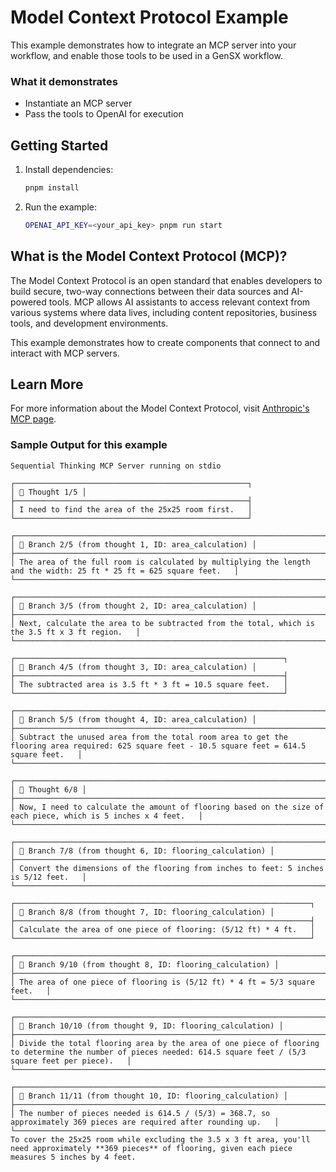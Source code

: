 # Model Context Protocol Example

This example demonstrates how to integrate an MCP server into your workflow, and enable those tools to be used in a GenSX workflow.

### What it demonstrates

- Instantiate an MCP server
- Pass the tools to OpenAI for execution

## Getting Started

1. Install dependencies:

   ```bash
   pnpm install
   ```

2. Run the example:

   ```bash
   OPENAI_API_KEY=<your_api_key> pnpm run start
   ```

## What is the Model Context Protocol (MCP)?

The Model Context Protocol is an open standard that enables developers to build secure, two-way connections between their data sources and AI-powered tools. MCP allows AI assistants to access relevant context from various systems where data lives, including content repositories, business tools, and development environments.

This example demonstrates how to create components that connect to and interact with MCP servers.

## Learn More

For more information about the Model Context Protocol, visit [Anthropic's MCP page](https://www.anthropic.com/news/model-context-protocol).

### Sample Output for this example

```
Sequential Thinking MCP Server running on stdio

┌────────────────────────────────────────────────────┐
│ 💭 Thought 1/5 │
├────────────────────────────────────────────────────┤
│ I need to find the area of the 25x25 room first.   │
└────────────────────────────────────────────────────┘

┌─────────────────────────────────────────────────────────────────────────────────────────────────────────────────────┐
│ 🌿 Branch 2/5 (from thought 1, ID: area_calculation) │
├─────────────────────────────────────────────────────────────────────────────────────────────────────────────────────┤
│ The area of the full room is calculated by multiplying the length and the width: 25 ft * 25 ft = 625 square feet.   │
└─────────────────────────────────────────────────────────────────────────────────────────────────────────────────────┘

┌────────────────────────────────────────────────────────────────────────────────────────────────┐
│ 🌿 Branch 3/5 (from thought 2, ID: area_calculation) │
├────────────────────────────────────────────────────────────────────────────────────────────────┤
│ Next, calculate the area to be subtracted from the total, which is the 3.5 ft x 3 ft region.   │
└────────────────────────────────────────────────────────────────────────────────────────────────┘

┌────────────────────────────────────────────────────────────┐
│ 🌿 Branch 4/5 (from thought 3, ID: area_calculation) │
├────────────────────────────────────────────────────────────┤
│ The subtracted area is 3.5 ft * 3 ft = 10.5 square feet.   │
└────────────────────────────────────────────────────────────┘

┌────────────────────────────────────────────────────────────────────────────────────────────────────────────────────────────────────────────────┐
│ 🌿 Branch 5/5 (from thought 4, ID: area_calculation) │
├────────────────────────────────────────────────────────────────────────────────────────────────────────────────────────────────────────────────┤
│ Subtract the unused area from the total room area to get the flooring area required: 625 square feet - 10.5 square feet = 614.5 square feet.   │
└────────────────────────────────────────────────────────────────────────────────────────────────────────────────────────────────────────────────┘

┌────────────────────────────────────────────────────────────────────────────────────────────────────────────────┐
│ 💭 Thought 6/8 │
├────────────────────────────────────────────────────────────────────────────────────────────────────────────────┤
│ Now, I need to calculate the amount of flooring based on the size of each piece, which is 5 inches x 4 feet.   │
└────────────────────────────────────────────────────────────────────────────────────────────────────────────────┘

┌──────────────────────────────────────────────────────────────────────────────────────┐
│ 🌿 Branch 7/8 (from thought 6, ID: flooring_calculation) │
├──────────────────────────────────────────────────────────────────────────────────────┤
│ Convert the dimensions of the flooring from inches to feet: 5 inches is 5/12 feet.   │
└──────────────────────────────────────────────────────────────────────────────────────┘

┌──────────────────────────────────────────────────────────────────┐
│ 🌿 Branch 8/8 (from thought 7, ID: flooring_calculation) │
├──────────────────────────────────────────────────────────────────┤
│ Calculate the area of one piece of flooring: (5/12 ft) * 4 ft.   │
└──────────────────────────────────────────────────────────────────┘

┌────────────────────────────────────────────────────────────────────────────┐
│ 🌿 Branch 9/10 (from thought 8, ID: flooring_calculation) │
├────────────────────────────────────────────────────────────────────────────┤
│ The area of one piece of flooring is (5/12 ft) * 4 ft = 5/3 square feet.   │
└────────────────────────────────────────────────────────────────────────────┘

┌──────────────────────────────────────────────────────────────────────────────────────────────────────────────────────────────────────────────────────────────────┐
│ 🌿 Branch 10/10 (from thought 9, ID: flooring_calculation) │
├──────────────────────────────────────────────────────────────────────────────────────────────────────────────────────────────────────────────────────────────────┤
│ Divide the total flooring area by the area of one piece of flooring to determine the number of pieces needed: 614.5 square feet / (5/3 square feet per piece).   │
└──────────────────────────────────────────────────────────────────────────────────────────────────────────────────────────────────────────────────────────────────┘

┌─────────────────────────────────────────────────────────────────────────────────────────────────────────────────────┐
│ 🌿 Branch 11/11 (from thought 10, ID: flooring_calculation) │
├─────────────────────────────────────────────────────────────────────────────────────────────────────────────────────┤
│ The number of pieces needed is 614.5 / (5/3) = 368.7, so approximately 369 pieces are required after rounding up.   │
└─────────────────────────────────────────────────────────────────────────────────────────────────────────────────────┘
To cover the 25x25 room while excluding the 3.5 x 3 ft area, you'll need approximately **369 pieces** of flooring, given each piece measures 5 inches by 4 feet.
```
